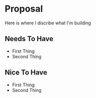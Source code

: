 # Proposal
Here is where I discribe what I'm building

## Needs To Have
- First Thing
- Second Thing

## Nice To Have
- First Thing
- Second Thing

